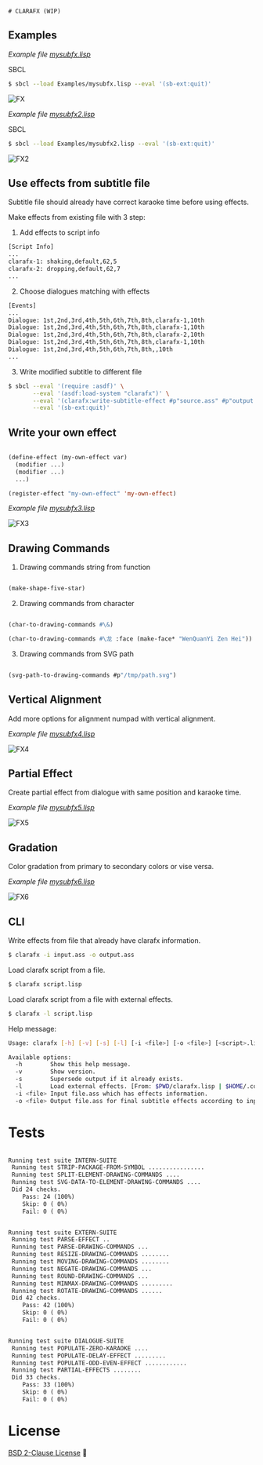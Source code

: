 	# CLARAFX (WIP)


## Examples

_Example file [mysubfx.lisp](Examples/mysubfx.lisp)_

SBCL

```sh
$ sbcl --load Examples/mysubfx.lisp --eval '(sb-ext:quit)'
```

![FX](Examples/mysubfx.gif)


_Example file [mysubfx2.lisp](Examples/mysubfx2.lisp)_

SBCL

```sh
$ sbcl --load Examples/mysubfx2.lisp --eval '(sb-ext:quit)'
```

![FX2](Examples/mysubfx2.gif)


## Use effects from subtitle file

Subtitle file should already have correct karaoke time before using effects.

Make effects from existing file with 3 step:

1. Add effects to script info

```txt
[Script Info]
...
clarafx-1: shaking,default,62,5
clarafx-2: dropping,default,62,7
...
```

2. Choose dialogues matching with effects

```txt
[Events]
...
Dialogue: 1st,2nd,3rd,4th,5th,6th,7th,8th,clarafx-1,10th
Dialogue: 1st,2nd,3rd,4th,5th,6th,7th,8th,clarafx-1,10th
Dialogue: 1st,2nd,3rd,4th,5th,6th,7th,8th,clarafx-2,10th
Dialogue: 1st,2nd,3rd,4th,5th,6th,7th,8th,clarafx-1,10th
Dialogue: 1st,2nd,3rd,4th,5th,6th,7th,8th,,10th
...
```

3. Write modified subtitle to different file

```sh
$ sbcl --eval '(require :asdf)' \
       --eval '(asdf:load-system "clarafx")' \
       --eval '(clarafx:write-subtitle-effect #p"source.ass" #p"output.ass")' \
       --eval '(sb-ext:quit)'
```

## Write your own effect

```lisp

(define-effect (my-own-effect var)
  (modifier ...)
  (modifier ...)
  ...)

(register-effect "my-own-effect" 'my-own-effect)

```

_Example file [mysubfx3.lisp](Examples/mysubfx3.lisp)_

![FX3](Examples/mysubfx3.gif)

## Drawing Commands

1. Drawing commands string from function

```lisp

(make-shape-five-star)

```

2. Drawing commands from character

```lisp

(char-to-drawing-commands #\&)

(char-to-drawing-commands #\⻰ :face (make-face* "WenQuanYi Zen Hei"))

```

3. Drawing commands from SVG path

```lisp

(svg-path-to-drawing-commands #p"/tmp/path.svg")

```

## Vertical Alignment

Add more options for alignment numpad with vertical alignment.

_Example file [mysubfx4.lisp](Examples/mysubfx4.lisp)_

![FX4](Examples/mysubfx4.gif)

## Partial Effect

Create partial effect from dialogue with same position and karaoke time.

_Example file [mysubfx5.lisp](Examples/mysubfx5.lisp)_

![FX5](Examples/mysubfx5.gif)

## Gradation

Color gradation from primary to secondary colors or vise versa.

_Example file [mysubfx6.lisp](Examples/mysubfx6.lisp)_

![FX6](Examples/mysubfx6.gif)

## CLI

Write effects from file that already have clarafx information.

```sh
$ clarafx -i input.ass -o output.ass
```

Load clarafx script from a file.

```sh
$ clarafx script.lisp
```

Load clarafx script from a file with external effects.

```sh
$ clarafx -l script.lisp
```

Help message:

```sh
Usage: clarafx [-h] [-v] [-s] [-l] [-i <file>] [-o <file>] [<script>.lisp]

Available options:
  -h        Show this help message.
  -v        Show version.
  -s        Supersede output if it already exists.
  -l        Load external effects. [From: $PWD/clarafx.lisp | $HOME/.config/clarafx/clarafx.lisp]
  -i <file> Input file.ass which has effects information.
  -o <file> Output file.ass for final subtitle effects according to input. [Default: stdout]
```

# Tests

```txt

Running test suite INTERN-SUITE
 Running test STRIP-PACKAGE-FROM-SYMBOL ................
 Running test SPLIT-ELEMENT-DRAWING-COMMANDS ....
 Running test SVG-DATA-TO-ELEMENT-DRAWING-COMMANDS ....
 Did 24 checks.
    Pass: 24 (100%)
    Skip: 0 ( 0%)
    Fail: 0 ( 0%)


Running test suite EXTERN-SUITE
 Running test PARSE-EFFECT ..
 Running test PARSE-DRAWING-COMMANDS ...
 Running test RESIZE-DRAWING-COMMANDS ........
 Running test MOVING-DRAWING-COMMANDS ........
 Running test NEGATE-DRAWING-COMMANDS ...
 Running test ROUND-DRAWING-COMMANDS ...
 Running test MINMAX-DRAWING-COMMANDS .........
 Running test ROTATE-DRAWING-COMMANDS ......
 Did 42 checks.
    Pass: 42 (100%)
    Skip: 0 ( 0%)
    Fail: 0 ( 0%)


Running test suite DIALOGUE-SUITE
 Running test POPULATE-ZERO-KARAOKE ....
 Running test POPULATE-DELAY-EFFECT .........
 Running test POPULATE-ODD-EVEN-EFFECT ............
 Running test PARTIAL-EFFECTS ........
 Did 33 checks.
    Pass: 33 (100%)
    Skip: 0 ( 0%)
    Fail: 0 ( 0%)

```

# License

[BSD 2-Clause License](LICENSE)

